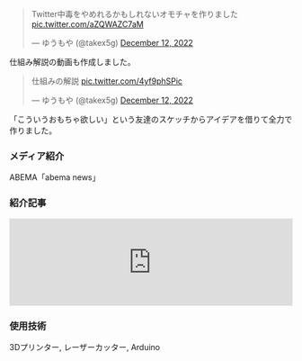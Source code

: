 <blockquote class="twitter-tweet"><p lang="ja" dir="ltr">Twitter中毒をやめれるかもしれないオモチャを作りました <a href="https://t.co/aZQWAZC7aM">pic.twitter.com/aZQWAZC7aM</a></p>&mdash; ゆうもや (@takex5g) <a href="https://twitter.com/takex5g/status/1602246763737665536?ref_src=twsrc%5Etfw">December 12, 2022</a></blockquote> <script async src="https://platform.twitter.com/widgets.js" charset="utf-8"></script>

仕組み解説の動画も作成しました。
<blockquote class="twitter-tweet"><p lang="ja" dir="ltr">仕組みの解説 <a href="https://t.co/4yf9phSPic">pic.twitter.com/4yf9phSPic</a></p>&mdash; ゆうもや (@takex5g) <a href="https://twitter.com/takex5g/status/1602253692505583616?ref_src=twsrc%5Etfw">December 12, 2022</a></blockquote>


「こういうおもちゃ欲しい」という友達のスケッチからアイデアを借りて全力で作りました。

### メディア紹介
ABEMA「abema news」

### 紹介記事
<iframe 
  class="hatenablogcard" 
  style="width:100%;height:155px;max-width:680px;" 
  title="Twitterをひたすら更新してしまう虚無感から解放してくれそうなオモチャ　「リハビリ道具」「これだけでドーパミン出る」と話題に" 
  src="https://hatenablog-parts.com/embed?url=https://nlab.itmedia.co.jp/nl/articles/2212/31/news018.html" 
  width="300" height="150" frameborder="0" scrolling="no">
</iframe>

### 使用技術
3Dプリンター, 
レーザーカッター, 
Arduino
